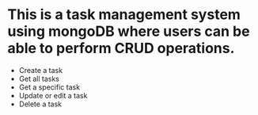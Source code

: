 # This is a task management system using mongoDB where users can be able to perform CRUD operations.

<ul> 
<li> Create a task </li>
<li> Get all tasks </li>
<li> Get a specific task </li>
<li> Update or edit a task </li>
<li> Delete a task </li>
</ul>
